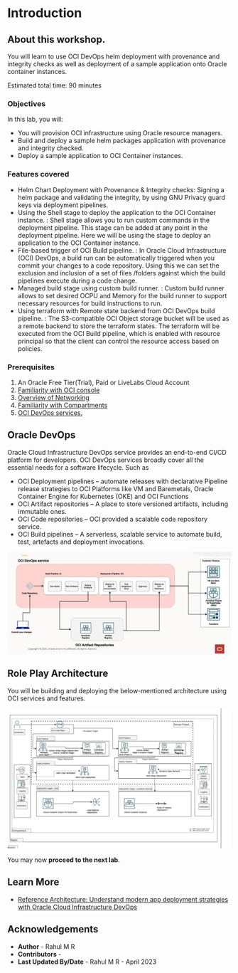 
# Introduction

## About this workshop.

You will learn to use OCI DevOps helm deployment with provenance and integrity checks as well as deployment of a sample application onto Oracle container instances.

Estimated total time: 90 minutes

### Objectives

In this lab, you will:

* You will provision OCI infrastructure using Oracle resource managers.
* Build and deploy a sample helm packages application with provenance and integrity checked.
* Deploy a sample application to OCI Container instances.

### Features covered

- Helm Chart Deployment with Provenance & Integrity checks: Signing a helm package and validating the integrity, by using GNU Privacy guard keys via deployment pipelines.
- Using the Shell stage to deploy the application to the OCI Container instance. : Shell stage allows you to run custom commands in the deployment pipeline. This stage can be added at any point in the deployment pipeline. Here we will be using the stage to deploy an application to the OCI Container instance.
- File-based trigger of OCI Build pipeline. : In Oracle Cloud Infrastructure (OCI) DevOps, a build run can be automatically triggered when you commit your changes to a code repository. Using this we can set the exclusion and inclusion of a set of files /folders against which the build pipelines execute during a code change.
- Managed build stage using custom build runner. : Custom build runner allows to set desired OCPU and Memory for the build runner to support necessary resources for build instructions to run.
- Using terraform with Remote state backend from OCI DevOps build pipeline. : The S3-compatible OCI Object storage bucket will be used as a remote backend to store the terraform states. The terraform will be executed from the OCI Build pipeline, which is enabled with resource principal so that the client can control the resource access based on policies.

### Prerequisites

1. An Oracle Free Tier(Trial), Paid or LiveLabs Cloud Account
1. [Familiarity with OCI console](https://docs.us-phoenix-1.oraclecloud.com/Content/GSG/Concepts/console.htm)
1. [Overview of Networking](https://docs.us-phoenix-1.oraclecloud.com/Content/Network/Concepts/overview.htm)
1. [Familiarity with Compartments](https://docs.us-phoenix-1.oraclecloud.com/Content/GSG/Concepts/concepts.htm)
1. [OCI DevOps services.](https://docs.oracle.com/en-us/iaas/Content/devops/using/home.htm)


## Oracle DevOps

Oracle Cloud Infrastructure DevOps service provides an end-to-end CI/CD platform for developers. OCI DevOps services broadly cover all the essential needs for a software lifecycle. Such as

- OCI Deployment pipelines  – automate releases with declarative Pipeline release strategies to OCI Platforms like VM and Baremetals, Oracle Container Engine for Kubernetes (OKE) and OCI Functions
- OCI Artifact repositories – A place to store versioned artifacts, including immutable ones.
- OCI Code repositories – OCI provided a scalable code repository service.
- OCI Build pipelines – A serverless, scalable service to automate build, test, artefacts and deployment invocations.


![](images/oci-devops.png)


## Role Play Architecture

You will be building and deploying the below-mentioned architecture using OCI services and features.

![arch-flow.png](images/arch-flow.png)



You may now **proceed to the next lab**.


## Learn More

* [Reference Architecture: Understand modern app deployment strategies with Oracle Cloud Infrastructure DevOps ](https://docs.oracle.com/en/solutions/mod-app-deploy-strategies-oci/index.html)


## Acknowledgements

* **Author** - Rahul M R
* **Contributors** -
* **Last Updated By/Date** - Rahul M R - April 2023

